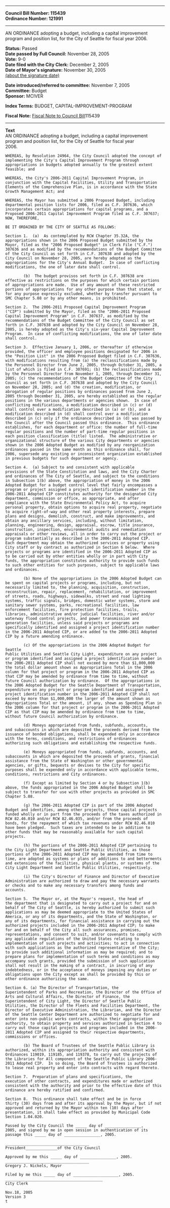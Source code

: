 * * * * *  
  
**Council Bill Number: [](#h0)[](#h2)115439**   
**Ordinance Number: 121991**  
  
* * * * *  
  
AN ORDINANCE adopting a budget, including a capital improvement program and position list, for the City of Seattle for fiscal year 2006.  
  
**Status:** Passed   
**Date passed by Full Council:** November 28, 2005   
**Vote:** 9-0   
**Date filed with the City Clerk:** December 2, 2005   
**Date of Mayor's signature:** November 30, 2005   
[(about the signature date)](/~public/approvaldate.htm)   
  
  
**Date introduced/referred to committee:** November 7, 2005   
**Committee:** Budget   
**Sponsor:** MCIVER   
  
**Index Terms:** BUDGET, CAPITAL-IMPROVEMENT-PROGRAM  
  
**Fiscal Note:** [Fiscal Note to Council Bill](http://clerk.seattle.gov/~public/fnote/115439.htm)[](#h1)[](#h3)115439  
  
* * * * *  
  
**Text**  
    AN ORDINANCE adopting a budget, including a capital improvement  
    program and position list, for the City of Seattle for fiscal year  
    2006.  
  
    WHEREAS, by Resolution 24964, the City Council adopted the concept of  
    implementing the City's Capital Improvement Program through  
    appropriations in budgets adopted annually to the greatest extent  
    feasible; and  
  
    WHEREAS, the City's 2006-2011 Capital Improvement Program, in  
    conjunction with the Capital Facilities, Utility and Transportation  
    Elements of the Comprehensive Plan, is in accordance with the State  
    Growth Management Act; and  
  
    WHEREAS, the Mayor has submitted a 2006 Proposed Budget, including  
    departmental position lists for 2006, filed as C.F. 307636, which  
    incorporates certain appropriations for capital programs, and a  
    Proposed 2006-2011 Capital Improvement Program filed as C.F. 307637;  
    NOW, THEREFORE,  
  
    BE IT ORDAINED BY THE CITY OF SEATTLE AS FOLLOWS:  
  
    Section 1.  (a)  As contemplated by RCW Chapter 35.32A, the  
    appropriations shown in the 2006 Proposed Budget submitted by the  
    Mayor, filed as the "2006 Proposed Budget" in Clerk File ("C.F.")  
    307636 and as modified by the recommendations of the Budget Committee  
    of the City Council as set forth in C.F. 307638 and adopted by the  
    City Council on November 28, 2005, are hereby adopted as the  
    appropriations for the City's Annual Budget.  In case of conflicting  
    modifications, the one of later date shall control.  
  
            (b)  The budget provisos set forth in C.F. 307638 are  
    effective as restrictions on the purposes for which certain portions  
    of appropriations are made.  Use of any amount of these restricted  
    portions of appropriations for any other purpose than that stated, or  
    for any purpose expressly excluded, whether by transfer pursuant to  
    SMC Chapter 5.08 or by any other means, is prohibited.  
  
    Section 2.  The 2006-2011 Proposed Capital Improvement Program  
    ("CIP") submitted by the Mayor, filed as the "2006-2011 Proposed  
    Capital Improvement Program" in C.F. 307637, as modified by the  
    recommendations of the Budget Committee of the City Council as set  
    forth in C.F. 307638 and adopted by the City Council on November 28,  
    2005, is hereby adopted as the City's six-year Capital Improvement  
    Program.  In case of conflicting modifications, the one of later date  
    shall control.  
  
    Section 3.  Effective January 1, 2006, or thereafter if otherwise  
    provided, the officer and employee positions designated for 2006 in  
    the "Position List" in the 2006 Proposed Budget filed in C.F. 307636,  
    with modifications resulting from (a) the reclassifications made by  
    the Personnel Director from June 2, 2005, through October 31, 2005, a  
    list of which is filed in C.F. 307691; (b) the reclassifications made  
    by the Personnel Director from November 1, 2005, through December 31,  
    2005; (c) the recommendations of the Budget Committee of the City  
    Council as set forth in C.F. 307638 and adopted by the City Council  
    on November 28, 2005; and (d) the creation, modification, or  
    abrogation of regular positions by ordinances passed from June 2,  
    2005 through December 31, 2005, are hereby established as the regular  
    positions in the various departments or agencies shown.  In case of  
    conflicting modifications, a modification described in (c) or (d)  
    shall control over a modification described in (a) or (b), and a  
    modification described in (d) shall control over a modification  
    described in (c) only if the ordinance described in (d) was passed by  
    the Council after the Council passed this ordinance.  This ordinance  
    establishes, for each department or office: the number of full-time  
    regular positions and the number of part-time regular positions in  
    each position classification (title) listed.  The administrative or  
    organizational structure of the various City departments or agencies  
    shown in the 2006 Adopted Budget as modified by any reorganization  
    ordinances passed in the same month as this ordinance shall, for  
    2006, supersede any existing or inconsistent organization established  
    in previous budgets for such department or agency.  
  
    Section 4.  (a) Subject to and consistent with applicable  
    provisions of the State Constitution and laws, and the City Charter  
    and ordinances of The City of Seattle, and subject to the conditions  
    in Subsection 1(b) above, the appropriation of money in the 2006  
    Adopted Budget for a budget control level that fairly encompasses a  
    program or project assigned a project identification number in the  
    2006-2011 Adopted CIP constitutes authority for the designated City  
    department, commission or office, as appropriate, and after  
    compliance with the State Environmental Policy Act, to acquire  
    personal property, obtain options to acquire real property, negotiate  
    to acquire right-of-way and other real property interests, prepare  
    plans and designs, demolish, construct, and make improvements, and  
    obtain any ancillary services, including, without limitation,  
    planning, engineering, design, appraisal, escrow, title insurance,  
    construction, inspection, environmental audits and remediation  
    appraisals or other reviews, all in order to carry out the project or  
    program substantially as described in the 2006-2011 Adopted CIP.  
    Each department may obtain the authorized services or property using  
    City staff or by contract as authorized in Section 6 below.  Where  
    projects or programs are identified in the 2006-2011 Adopted CIP as  
    to be carried out by other entities wholly or in part with City  
    funds, the appropriation constitutes authority to provide such funds  
    to such other entities for such purposes, subject to applicable laws  
    and ordinances.  
  
            (b) None of the appropriations in the 2006 Adopted Budget can  
    be spent on capital projects or programs, including, but not  
    necessarily limited to, the planning, acquisition, construction,  
    reconstruction, repair, replacement, rehabilitation, or improvement  
    of streets, roads, highways, sidewalks, street and road lighting  
    systems, traffic signals, bridges, domestic water systems, storm and  
    sanitary sewer systems, parks, recreational facilities, law  
    enforcement facilities, fire protection facilities, trails,  
    libraries, administrative and/or judicial facilities, river and/or  
    waterway flood control projects, and power transmission and  
    generation facilities, unless said projects or programs are  
    specifically identified and assigned a project identification number  
    in the 2006-2011 Adopted CIP, or are added to the 2006-2011 Adopted  
    CIP by a future amending ordinance.  
  
            (c) Of the appropriations in the 2006 Adopted Budget for Seattle  
    Public Utilities and Seattle City Light, expenditure on any project  
    or program identified and assigned a project identification number in  
    the 2006-2011 Adopted CIP shall not exceed by more than $1,000,000  
    the total dollar amount shown as Appropriations Total in the 2006  
    column for that project or program in the 2006-2011 Adopted CIP as  
    that CIP may be amended by ordinance from time to time, without  
    future Council authorization by ordinance.  Of the appropriations in  
    the 2006 Adopted Budget for the Seattle Department of Transportation,  
    expenditure on any project or program identified and assigned a  
    project identification number in the 2006-2011 Adopted CIP shall not  
    exceed by more than $1,000,000 the larger of the amount shown as  
    Appropriations Total or the amount, if any, shown as Spending Plan in  
    the 2006 column for that project or program in the 2006-2011 Adopted  
    CIP as that CIP may be amended by ordinance from time to time,  
    without future Council authorization by ordinance.  
  
            (d) Moneys appropriated from funds, subfunds, accounts,  
    and subaccounts in which are deposited the proceeds derived from the  
    issuance of bonded obligations, shall be expended only in accordance  
    with the terms, conditions, and restrictions of ordinances  
    authorizing such obligations and establishing the respective funds.  
  
            (e) Moneys appropriated from funds, subfunds, accounts, and  
    subaccounts in which are deposited the proceeds of grants, financial  
    assistance from the State of Washington or other governmental  
    agencies, or gifts, bequests or devises to the City for specific  
    purposes shall be expended only in accordance with applicable terms,  
    conditions, restrictions and City ordinances.  
  
            (f) Except as limited by Section 4 or by Subsection 1(b)  
    above, the funds appropriated in the 2006 Adopted Budget shall be  
    subject to transfer for use with other projects as provided in SMC  
    Chapter 5.08.  
  
            (g) The 2006-2011 Adopted CIP is part of the 2006 Adopted  
    Budget and identifies, among other projects, those capital projects  
    funded wholly or in part from the proceeds of the taxes authorized in  
    RCW 82.46.010 and/or RCW 82.46.035, and/or from the proceeds of  
    bonds, for the repayment of which tax revenues under RCW 82.46.010  
    have been pledged.  Such taxes are intended to be in addition to  
    other funds that may be reasonably available for such capital  
    projects.  
  
            (h) The portions of the 2006-2011 Adopted CIP pertaining to  
    the City Light Department and Seattle Public Utilities, as those  
    portions of the 2006-2011 Adopted CIP may be amended from time to  
    time, are adopted as systems or plans of additions to and betterments  
    and extensions of the facilities, physical plants, or systems of the  
    City Light Department and Seattle Public Utilities, respectively.  
  
            (i) The City's Director of Finance and Director of Executive  
    Administration are authorized to draw and pay the necessary warrants  
    or checks and to make any necessary transfers among funds and  
    accounts.  
  
    Section 5.  The Mayor or, at the Mayor's request, the head of  
    the department that is designated to carry out a project for and on  
    behalf of The City of Seattle, is hereby authorized to submit such  
    applications as may be deemed appropriate to the United States of  
    America, or any of its departments, and the State of Washington, or  
    any of its departments, for financial assistance in carrying out the  
    authorized projects included in the 2006-2011 Adopted CIP; to make  
    for and on behalf of the City all such assurances, promises,  
    representations, and consent to suit, and/or covenants to comply with  
    any applicable regulations of the United States relating to  
    implementation of such projects and activities; to act in connection  
    with such applications as the authorized representative of the City;  
    to provide such additional information as may be required; and to  
    prepare plans for implementation of such terms and conditions as may  
    accompany such grants, provided the submission of such application  
    shall not result in the making of a contract, in incurring of any  
    indebtedness, or in the acceptance of moneys imposing any duties or  
    obligations upon the City except as shall be provided by this or  
    other ordinance authorizing the same.  
  
    Section 6. (a) The Director of Transportation, the  
    Superintendent of Parks and Recreation, the Director of the Office of  
    Arts and Cultural Affairs, the Director of Finance, the  
    Superintendent of City Light, the Director of Seattle Public  
    Utilities, the Director of the Fleets and Facilities Department, the  
    Director of Executive Administration, the Librarian, and the Director  
    of the Seattle Center Department are authorized to negotiate for and  
    enter into non-public works contracts, within their appropriation  
    authority, to obtain property and services authorized in Section 4 to  
    carry out those capital projects and programs included in the 2006-  
    2011 Adopted CIP and assigned to their respective departments,  
    commissions or offices.  
  
            (b) The Board of Trustees of the Seattle Public Library is  
    authorized, within its appropriation authority and consistent with  
    Ordinances 119019, 119185, and 119378, to carry out the projects of  
    the Libraries for All component of the Seattle Public Library 2006-  
    2011 Adopted CIP.  In so doing, the Board of Trustees is authorized  
    to lease real property and enter into contracts with regard thereto.  
  
    Section 7.  Preparation of plans and specifications, the  
    execution of other contracts, and expenditures made or authorized  
    consistent with the authority and prior to the effective date of this  
    ordinance are hereby ratified and confirmed.  
  
    Section 8.  This ordinance shall take effect and be in force  
    thirty (30) days from and after its approval by the Mayor, but if not  
    approved and returned by the Mayor within ten (10) days after  
    presentation, it shall take effect as provided by Municipal Code  
    Section 1.04.020.  
  
    Passed by the City Council the _____ day of ________________,  
    2005, and signed by me in open session in authentication of its  
    passage this _____ day of ________________, 2005.  
  
    _____________________________________  
    President______________of the City Council  
  
    Approved by me this _____ day of ________________, 2005.  
    _____________________________________  
    Gregory J. Nickels, Mayor  
  
    Filed by me this _____ day of ____________________, 2005.  
    ___________________________________________  
    City Clerk  
  
    Nov.18, 2005  
    Version 3  
    t  
